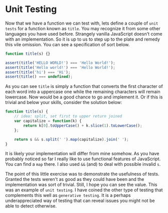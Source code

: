 # Unit Testing

Now that we have a function we can test with, lets define a couple of `unit tests` for a function known as `title`. You may recognize it from some other languages you have used before. Strangely vanilla JavaScript doesn't come with an implementation. So it is up to us to step up to the plate and remedy this vile omission. You can see a specification of sort below.

```js
function title(s) {}

assert(title('HELLO WORLD!') === 'Hello World!');
assert(title('Hello world!') === 'Hello World!');
assert(title('hi') === 'Hi');
assert(title() === undefined);
```

As you can see `title` is simply a function that converts the first character of each word into a uppercase one while the remaining characters will remain lowercase. Now would be a good chance to go and implement it. Or if this is trivial and below your skills, consider the solution below:

```js
function title(s) {
    // idea: split, set first to upper return joined
    var capitalize = function(k) {
        return k[0].toUpperCase() + k.slice(1).toLowerCase();
    };

    return s && s.split(' ').map(capitalize).join(' ');
}
```

It is likely your implementation will differ from mine somehow. As you have probably noticed so far I really like to use functional features of JavaScript. You can find a `map` there. I also used `&&` (and) to deal with possible invalid `s`.

The point of this little exercise was to demonstrate the usefulness of tests. Granted the tests weren't as good as they could have been and the implementation was sort of trivial. Still, I hope you can see the value. This was an example of `unit testing`. I have coined the other type of testing that complements this well as `generative testing`. It is a perhaps underappreciated way of testing that can reveal issues you might not be able to detect otherwise.
